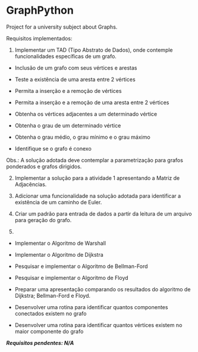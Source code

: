 # GraphPython
Project for a university subject about Graphs.

Requisitos implementados: 

1. Implementar um TAD (Tipo Abstrato de Dados), onde contemple funcionalidades específicas de um grafo.

- Inclusão de um grafo com seus vértices e arestas

- Teste a existência de uma aresta entre 2 vértices

- Permita a inserção e a remoção de vértices

- Permita a inserção e a remoção de uma aresta entre 2 vértices

- Obtenha os vértices adjacentes a um determinado vértice

- Obtenha o grau de um determinado vértice

- Obtenha o grau médio, o grau mínimo e o grau máximo

- Identifique se o grafo é conexo

Obs.: A solução adotada deve contemplar a parametrização para grafos ponderados e grafos dirigidos.

 

2. Implementar a solução para a atividade 1 apresentando a Matriz de Adjacências.

3. Adicionar uma funcionalidade na solução adotada para identificar a existência de um caminho de Euler.

4. Criar um padrão para entrada de dados a partir da leitura de um arquivo para geração do grafo.

5.
- Implementar o Algoritmo de Warshall

- Implementar o Algoritmo de Dijkstra

- Pesquisar e implementar o Algoritmo de Bellman-Ford

- Pesquisar e implementar o Algoritmo de Floyd

- Preparar uma apresentação comparando os resultados do algoritmo de Dijkstra; Bellman-Ford e Floyd.

- Desenvolver uma rotina para identificar quantos componentes conectados existem no grafo

- Desenvolver uma rotina para identificar quantos vértices existem no maior componente do grafo

<i><b> Requisitos pendentes:
N/A
</b></i>
